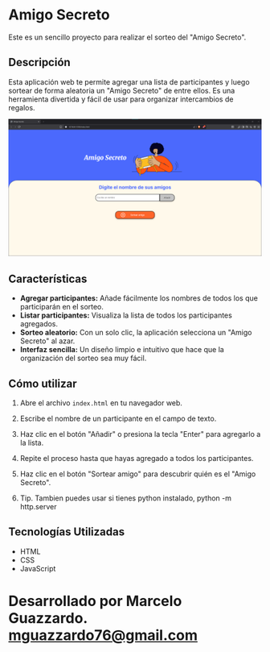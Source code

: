 # Amigo Secreto

Este es un sencillo proyecto para realizar el sorteo del "Amigo Secreto".

## Descripción

Esta aplicación web te permite agregar una lista de participantes y luego sortear de forma aleatoria un "Amigo Secreto" de entre ellos. Es una herramienta divertida y fácil de usar para organizar intercambios de regalos.

![Captura de Pantalla de la Aplicación](assets/Captura%20Demo.png)

## Características

- **Agregar participantes:** Añade fácilmente los nombres de todos los que participarán en el sorteo.
- **Listar participantes:** Visualiza la lista de todos los participantes agregados.
- **Sorteo aleatorio:** Con un solo clic, la aplicación selecciona un "Amigo Secreto" al azar.
- **Interfaz sencilla:** Un diseño limpio e intuitivo que hace que la organización del sorteo sea muy fácil.

## Cómo utilizar

1.  Abre el archivo `index.html` en tu navegador web.
2.  Escribe el nombre de un participante en el campo de texto.
3.  Haz clic en el botón "Añadir" o presiona la tecla "Enter" para agregarlo a la lista.
4.  Repite el proceso hasta que hayas agregado a todos los participantes.
5.  Haz clic en el botón "Sortear amigo" para descubrir quién es el "Amigo Secreto".

6. Tip. Tambien puedes usar si tienes python instalado, python -m http.server

## Tecnologías Utilizadas

- HTML
- CSS
- JavaScript

# Desarrollado por Marcelo Guazzardo. mguazzardo76@gmail.com